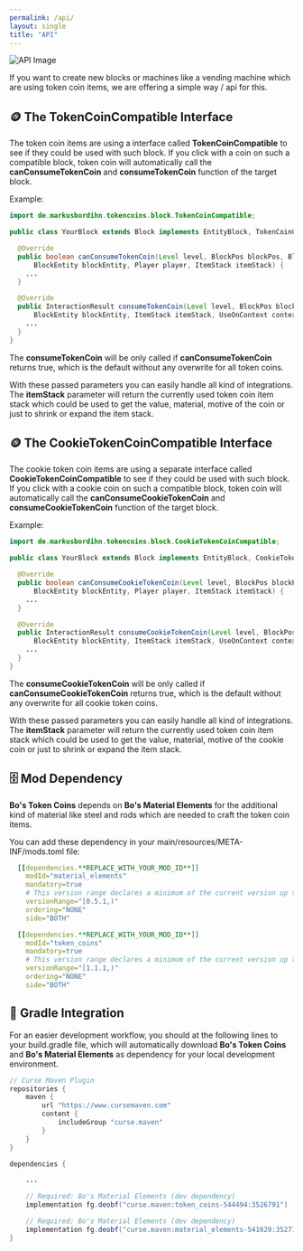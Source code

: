 ```yaml
---
permalink: /api/
layout: single
title: "API"
---
```


![API Image](../assets/api.png)

If you want to create new blocks or machines like a vending machine which are using token coin
items, we are offering a simple way / api for this.

## 🪙 The TokenCoinCompatible Interface

The token coin items are using a interface called **TokenCoinCompatible** to see if they could be used
with such block.
If you click with a coin on such a compatible block, token coin will automatically call the
**canConsumeTokenCoin** and **consumeTokenCoin** function of the target block.

Example:

```java
import de.markusbordihn.tokencoins.block.TokenCoinCompatible;

public class YourBlock extends Block implements EntityBlock, TokenCoinCompatible {

  @Override
  public boolean canConsumeTokenCoin(Level level, BlockPos blockPos, BlockState blockState,
      BlockEntity blockEntity, Player player, ItemStack itemStack) {
    ...
  }

  @Override
  public InteractionResult consumeTokenCoin(Level level, BlockPos blockPos, BlockState blockState,
      BlockEntity blockEntity, ItemStack itemStack, UseOnContext context) {
    ...
  }
}
```

The **consumeTokenCoin** will be only called if **canConsumeTokenCoin** returns true, which is the
default without any overwrite for all token coins.

With these passed parameters you can easily handle all kind of integrations.
The **itemStack** parameter will return the currently used token coin item stack which could be used
to get the value, material, motive of the coin or just to shrink or expand the item stack.

## 🪙 The CookieTokenCoinCompatible Interface

The cookie token coin items are using a separate interface called **CookieTokenCoinCompatible** to
see if they could be used with such block.
If you click with a cookie coin on such a compatible block, token coin will automatically call the
**canConsumeCookieTokenCoin** and **consumeCookieTokenCoin** function of the target block.

Example:

```java
import de.markusbordihn.tokencoins.block.CookieTokenCoinCompatible;

public class YourBlock extends Block implements EntityBlock, CookieTokenCoinCompatible {

  @Override
  public boolean canConsumeCookieTokenCoin(Level level, BlockPos blockPos, BlockState blockState,
      BlockEntity blockEntity, Player player, ItemStack itemStack) {
    ...
  }

  @Override
  public InteractionResult consumeCookieTokenCoin(Level level, BlockPos blockPos, BlockState blockState,
      BlockEntity blockEntity, ItemStack itemStack, UseOnContext context) {
    ...
  }
}
```

The **consumeCookieTokenCoin** will be only called if **canConsumeCookieTokenCoin** returns true,
which is the default without any overwrite for all cookie token coins.

With these passed parameters you can easily handle all kind of integrations.
The **itemStack** parameter will return the currently used token coin item stack which could be used
to get the value, material, motive of the cookie coin or just to shrink or expand the item stack.

## 🗄️ Mod Dependency

**Bo's Token Coins** depends on **Bo's Material Elements** for the additional kind of material like
steel and rods which are needed to craft the token coin items.

You can add these dependency in your main/resources/META-INF/mods.toml file:

```yaml
  [[dependencies.**REPLACE_WITH_YOUR_MOD_ID**]]
    modId="material_elements"
    mandatory=true
    # This version range declares a minimum of the current version up to but not including the next major version
    versionRange="[0.5.1,)"
    ordering="NONE"
    side="BOTH"

  [[dependencies.**REPLACE_WITH_YOUR_MOD_ID**]]
    modId="token_coins"
    mandatory=true
    # This version range declares a minimum of the current version up to but not including the next major version
    versionRange="[1.1.1,)"
    ordering="NONE"
    side="BOTH"
```

## 👾 Gradle Integration

For an easier development workflow, you should at the following lines to your build.gradle file,
which will automatically download **Bo's Token Coins** and **Bo's Material Elements** as dependency
for your local development environment.

```java
// Curse Maven Plugin
repositories {
    maven {
        url "https://www.cursemaven.com"
        content {
            includeGroup "curse.maven"
        }
    }
}

dependencies {

    ...

    // Required: Bo's Material Elements (dev dependency)
    implementation fg.deobf("curse.maven:token_coins-544494:3526791")

    // Required: Bo's Material Elements (dev dependency)
    implementation fg.deobf("curse.maven:material_elements-541620:3527198")
}
```
